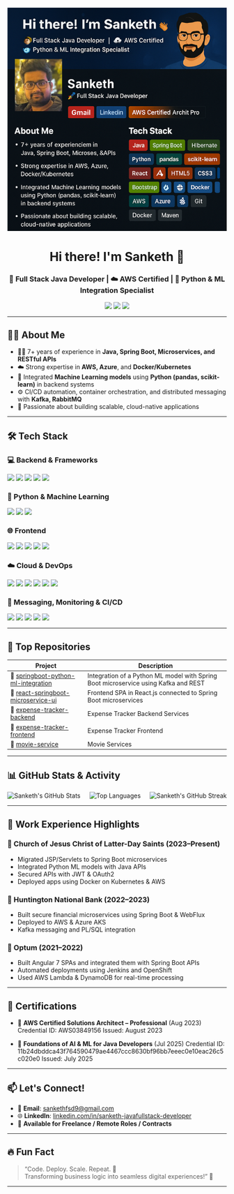 <p align="center">
  <img src="sanketh-github-banner.png" alt="Sanketh's GitHub Banner" />
</p>
<h1 align="center">Hi there! I'm Sanketh 👋</h1>
<h3 align="center">🚀 Full Stack Java Developer | ☁️ AWS Certified | 🤖 Python & ML Integration Specialist</h3>

<p align="center">
  <a href="mailto:sankethfsd9@gmail.com"><img src="https://img.shields.io/badge/Gmail-D14836?style=for-the-badge&logo=gmail&logoColor=white" /></a>
  <a href="https://www.linkedin.com/in/sanketh-fsd/"><img src="https://img.shields.io/badge/LinkedIn-0077B5?style=for-the-badge&logo=linkedin&logoColor=white" /></a>
  <a href="#"><img src="https://img.shields.io/badge/AWS-Certified_Architect_Pro-orange?style=for-the-badge&logo=amazonaws&logoColor=white" /></a>
</p>

---

## 🧑‍💻 About Me

- 👨‍💻 7+ years of experience in **Java, Spring Boot, Microservices, and RESTful APIs**
- ☁️ Strong expertise in **AWS, Azure**, and **Docker/Kubernetes**
- 🧠 Integrated **Machine Learning models** using **Python (pandas, scikit-learn)** in backend systems
- ⚙️ CI/CD automation, container orchestration, and distributed messaging with **Kafka, RabbitMQ**
- 💬 Passionate about building scalable, cloud-native applications

---

## 🛠️ Tech Stack

### 💻 Backend & Frameworks
<p>
  <img src="https://img.shields.io/badge/Java-ED8B00?style=flat-square&logo=java&logoColor=white" />
  <img src="https://img.shields.io/badge/Spring_Boot-6DB33F?style=flat-square&logo=spring-boot&logoColor=white" />
  <img src="https://img.shields.io/badge/Hibernate-59666C?style=flat-square&logo=hibernate&logoColor=white" />
  <img src="https://img.shields.io/badge/Microservices-blue?style=flat-square" />
  <img src="https://img.shields.io/badge/PL/SQL-CC2927?style=flat-square&logo=oracle&logoColor=white" />
</p>

### 🐍 Python & Machine Learning
<p>
  <img src="https://img.shields.io/badge/Python-3776AB?style=flat-square&logo=python&logoColor=white" />
  <img src="https://img.shields.io/badge/Pandas-150458?style=flat-square&logo=pandas&logoColor=white" />
  <img src="https://img.shields.io/badge/scikit--learn-F7931E?style=flat-square&logo=scikit-learn&logoColor=white" />
</p>

### 🌐 Frontend
<p>
  <img src="https://img.shields.io/badge/React-20232A?style=flat-square&logo=react&logoColor=61DAFB" />
  <img src="https://img.shields.io/badge/Angular-DD0031?style=flat-square&logo=angular&logoColor=white" />
  <img src="https://img.shields.io/badge/HTML5-E34F26?style=flat-square&logo=html5&logoColor=white" />
  <img src="https://img.shields.io/badge/CSS3-1572B6?style=flat-square&logo=css3&logoColor=white" />
  <img src="https://img.shields.io/badge/Bootstrap-563D7C?style=flat-square&logo=bootstrap&logoColor=white" />
</p>

### ☁️ Cloud & DevOps
<p>
  <img src="https://img.shields.io/badge/AWS-232F3E?style=flat-square&logo=amazon-aws&logoColor=white" />
  <img src="https://img.shields.io/badge/Azure-0078D4?style=flat-square&logo=microsoft-azure&logoColor=white" />
  <img src="https://img.shields.io/badge/Docker-2496ED?style=flat-square&logo=docker&logoColor=white" />
  <img src="https://img.shields.io/badge/Kubernetes-326CE5?style=flat-square&logo=kubernetes&logoColor=white" />
  <img src="https://img.shields.io/badge/Jenkins-D24939?style=flat-square&logo=jenkins&logoColor=white" />
  <img src="https://img.shields.io/badge/OpenShift-EE0000?style=flat-square&logo=red-hat-open-shift&logoColor=white" />
</p>

### 🔗 Messaging, Monitoring & CI/CD
<p>
  <img src="https://img.shields.io/badge/Kafka-231F20?style=flat-square&logo=apache-kafka&logoColor=white" />
  <img src="https://img.shields.io/badge/RabbitMQ-FF6600?style=flat-square&logo=rabbitmq&logoColor=white" />
  <img src="https://img.shields.io/badge/PostgreSQL-336791?style=flat-square&logo=postgresql&logoColor=white" />
  <img src="https://img.shields.io/badge/Git-F05032?style=flat-square&logo=git&logoColor=white" />
  <img src="https://img.shields.io/badge/Maven-C71A36?style=flat-square&logo=apache-maven&logoColor=white" />
</p>

---

## 📁 Top Repositories

| Project | Description |
|--------|-------------|
| 🔗 [springboot-python-ml-integration](https://github.com/Sankethsankuri/springboot-python-ml-integration) | Integration of a Python ML model with Spring Boot microservice using Kafka and REST |
| 🔗 [react-springboot-microservice-ui](https://github.com/Sankethsankuri/react-springboot-microservice-ui) | Frontend SPA in React.js connected to Spring Boot microservices |
| 🔗 [expense-tracker-backend](https://github.com/Sankethsankuri/expense-tracker-backend) | Expense Tracker Backend Services |
| 🔗 [expense-tracker-frontend](https://github.com/Sankethsankuri/expense-tracker-frontend) | Expense Tracker Frontend |
| 🔗 [movie-service](https://github.com/Sankethsankuri/movie-service) | Movie Services |

---

## 📊 GitHub Stats & Activity

<p>
  <img align="left" src="https://github-readme-stats.vercel.app/api?username=Sankethsankuri&show_icons=true&theme=tokyonight&hide_border=true" alt="Sanketh's GitHub Stats" />
  <img  align="right" src="https://github-readme-streak-stats.herokuapp.com/?user=Sankethsankuri&theme=tokyonight&hide_border=true" alt="Sanketh's GitHub Streak" />
</p>
<p align="center">
  <img src="https://github-readme-stats.vercel.app/api/top-langs/?username=Sankethsankuri&layout=compact&theme=tokyonight&hide_border=true" alt="Top Languages" />
</p>

---

## 🧾 Work Experience Highlights

### 💼 Church of Jesus Christ of Latter-Day Saints (2023–Present)
- Migrated JSP/Servlets to Spring Boot microservices
- Integrated Python ML models with Java APIs
- Secured APIs with JWT & OAuth2
- Deployed apps using Docker on Kubernetes & AWS

### 💼 Huntington National Bank (2022–2023)
- Built secure financial microservices using Spring Boot & WebFlux
- Deployed to AWS & Azure AKS
- Kafka messaging and PL/SQL integration

### 💼 Optum (2021–2022)
- Built Angular 7 SPAs and integrated them with Spring Boot APIs
- Automated deployments using Jenkins and OpenShift
- Used AWS Lambda & DynamoDB for real-time processing

---

## 📜 Certifications

- 🏅 **AWS Certified Solutions Architect – Professional** (Aug 2023)
Credential ID: AWS03849156
Issued: August 2023 

- 🤖 **Foundations of AI & ML for Java Developers** (Jul 2025)
Credential ID: 11b24dbddca43f764590479ae4467ccc8630bf96bb7eeec0e10eac26c5c020e0
Issued: July 2025

---

## 📫 Let's Connect!

- 📧 **Email**: sankethfsd9@gmail.com  
- 🌐 **LinkedIn**: [linkedin.com/in/sanketh-javafullstack-developer](http://linkedin.com/in/sanketh-javafullstack-developer)  
- 💼 **Available for Freelance / Remote Roles / Contracts**

---

## 🔥 Fun Fact

> “Code. Deploy. Scale. Repeat. 🔁  
> Transforming business logic into seamless digital experiences!” 🚀

---

